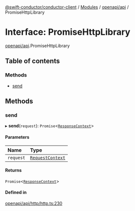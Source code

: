 [@swift-conductor/conductor-client](../README.md) / [Modules](../modules.md) / [openapi/api](../modules/openapi_api.md) / PromiseHttpLibrary

# Interface: PromiseHttpLibrary

[openapi/api](../modules/openapi_api.md).PromiseHttpLibrary

## Table of contents

### Methods

- [send](openapi_api.PromiseHttpLibrary.md#send)

## Methods

### send

▸ **send**(`request`): `Promise`\<[`ResponseContext`](../classes/openapi_api.ResponseContext.md)\>

#### Parameters

| Name | Type |
| :------ | :------ |
| `request` | [`RequestContext`](../classes/openapi_api.RequestContext.md) |

#### Returns

`Promise`\<[`ResponseContext`](../classes/openapi_api.ResponseContext.md)\>

#### Defined in

[openapi/api/http/http.ts:230](https://github.com/swift-conductor/conductor-client-typescript/blob/d61717b/openapi/api/http/http.ts#L230)
